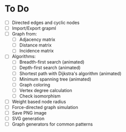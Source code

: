 To Do
=====
- [ ] Directed edges and cyclic nodes
- [ ] Import/Export grapml
- [ ] Graph from:
	- [ ] Adjacency matrix
	- [ ] Distance matrix
	- [ ] Incidence matrix
- [ ] Algorithms:
	- [ ] Breadth-first search (animated)
	- [ ] Depth-first search (animated)
	- [ ] Shortest path with Dijkstra's algorithm (animated)
	- [ ] Minimum spanning tree (animated)
	- [ ] Graph coloring
	- [ ] Vertex degree calculation
	- [ ] Check isomorphism
- [ ] Weight based node radius
- [ ] Force-directed graph simulation
- [ ] Save PNG image
- [ ] SVG generation
- [ ] Graph generators for common patterns
